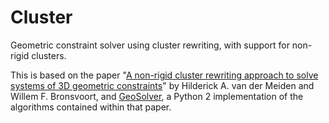 # Cluster
Geometric constraint solver using cluster rewriting, with support
for non-rigid clusters.

This is based on the paper "[A non-rigid cluster rewriting approach to solve systems of 3D geometric constraints](https://www.sciencedirect.com/science/article/pii/S0010448509000694)" by
Hilderick A. van der Meiden and Willem F. Bronsvoort, and [GeoSolver](https://sourceforge.net/projects/geosolver/),
a Python 2 implementation of the algorithms contained within that paper.
